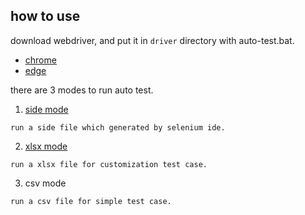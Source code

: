 ## how to use

download webdriver, and put it in `driver` directory with auto-test.bat.

- [chrome](https://chromedriver.chromium.org/downloads)
- [edge](https://developer.microsoft.com/en-us/microsoft-edge/tools/webdriver/)

there are 3 modes to run auto test.

1. [side mode](doc/how-to.md)
```
run a side file which generated by selenium ide.
```

2. [xlsx mode](doc/xlsx.md)
```
run a xlsx file for customization test case.
```
 
3. csv mode
```
run a csv file for simple test case.
```
